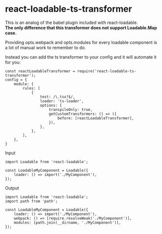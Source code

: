 # react-loadable-ts-transformer

This is an analog of the babel plugin included with react-loadable.  
**The only difference that this transformer does not support Loadable.Map case.**

Providing opts.webpack and opts.modules for every loadable component is a lot of manual work to remember to do.

Instead you can add the ts transformer to your config and it will automate it for you:

```
const reactLoadableTransformer = require('react-loadable-ts-transformer');
config = {
    module: {
        rules: [
            {
                test: /\.tsx?$/,
                loader: 'ts-loader',
                options: {
                    transpileOnly: true,
                    getCustomTransformers: () => ({
                        before: [reactLoadableTransformer],
                    }),
                },
            },
        ],
    },
}
```

Input

```
import Loadable from 'react-loadable';

const LoadableMyComponent = Loadable({
    loader: () => import('./MyComponent'),
});
```

Output

```
import Loadable from 'react-loadable';
import path from 'path';

const LoadableMyComponent = Loadable({
    loader: () => import('./MyComponent'),
    webpack: () => [require.resolveWeak('./MyComponent')],
    modules: [path.join(__dirname, './MyComponent')],
});
```
